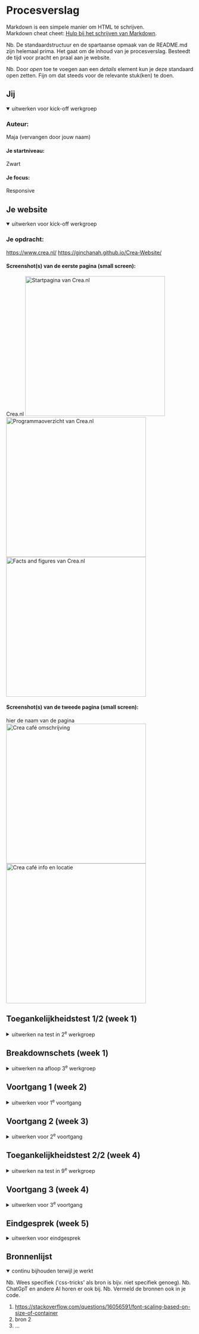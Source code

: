 # Procesverslag
Markdown is een simpele manier om HTML te schrijven.  
Markdown cheat cheet: [Hulp bij het schrijven van Markdown](https://github.com/adam-p/markdown-here/wiki/Markdown-Cheatsheet).

Nb. De standaardstructuur en de spartaanse opmaak van de README.md zijn helemaal prima. Het gaat om de inhoud van je procesverslag. Besteedt de tijd voor pracht en praal aan je website.

Nb. Door *open* toe te voegen aan een *details* element kun je deze standaard open zetten. Fijn om dat steeds voor de relevante stuk(ken) te doen.





## Jij

<details open>
  <summary>uitwerken voor kick-off werkgroep</summary>

  ### Auteur:
  Maja (vervangen door jouw naam)

  #### Je startniveau:
  Zwart

  #### Je focus:
  Responsive
 
</details>





## Je website

<details open>
  <summary>uitwerken voor kick-off werkgroep</summary>

  ### Je opdracht:
  https://www.crea.nl/
  https://ginchanah.github.io/Crea-Website/

  #### Screenshot(s) van de eerste pagina (small screen): 
  Crea.nl 
  <img src="readme-images/creascreenshot1-1.png" width="375px" alt="Startpagina van Crea.nl">
  <img src="readme-images/creascreenshot1-2.png" width="375px" alt="Programmaoverzicht van Crea.nl">
  <img src="readme-images/creascreenshot1-3.png" width="375px" alt="Facts and figures van Crea.nl">

  #### Screenshot(s) van de tweede pagina (small screen):
  hier de naam van de pagina  
  <img src="readme-images/creascreenshot2-1.png" width="375px" alt="Crea café omschrijving">
  <img src="readme-images/creascreenshot2-2.png" width="375px" alt="Crea café info en locatie">
 
</details>



## Toegankelijkheidstest 1/2 (week 1)

<details>
  <summary>uitwerken na test in 2<sup>e</sup> werkgroep</summary>

  ### Bevindingen
  Lijst met je bevindingen die in de test naar voren kwamen:
  Website Sabrina: Mojo.nl

  De afbeeldingen hebben geen goede naam,
  Ik blijf hangen in de navigatie lijst
  Soms zeggen ze "link" en "clickable" maar het is niet clickable, ik kom niet verder
  "Item was removed" ik weet niet wat geselecteerd was
  ik blijf hangen in een group, hij zegt dat ik eruit ben maar ik kom nog steeds niet verder
  als ik headers laat voorlezen krijg ik allemaal namen die nergens op slaan, geen idee wat er staat op die website
  het is onmogelijk om op de knop te komen waar je een kaartje moet kopen

  ### Fotos van WCAG checklist website Crea
  <img src="readme-images/WCAG-1.jpeg" width="375px" alt="WCAG checklist foto">
  <img src="readme-images/WCAG-2.jpeg" width="375px" alt="WCAG checklist foto">
  <img src="readme-images/WCAG-3.jpeg" width="375px" alt="WCAG checklist foto">
  <img src="readme-images/WCAG-4.jpeg" width="375px" alt="WCAG checklist foto">
  <img src="readme-images/WCAG-5.jpeg" width="375px" alt="WCAG checklist foto">

  Ik moet vooral aan de slag met kleuren, controls en images verbeteren.

</details>



## Breakdownschets (week 1)

<details>
  <summary>uitwerken na afloop 3<sup>e</sup> werkgroep</summary>

  ### de hele pagina: 
  <img src="readme-images/breakdown-schets.png" width="375px" alt="breakdown van de hele pagina">

  ### dynamisch deel: Filter
  <img src="readme-images/breakdown-filter.png" width="375px" alt="breakdown van een dynamische filter">

  ### wellicht nog een dynamisch deel: Hamburger menu 
  <img src="readme-images/breakdown-hamburgermenu.png" width="375px" alt="breakdown van een dynamisch hamburger menu">

</details>





## Voortgang 1 (week 2)

<details>
  <summary>uitwerken voor 1<sup>e</sup> voortgang</summary>

  ### Stand van zaken
  Ik heb de body eerst een margin van 1 gegeven maar daarom moest ik, om de hele pagina in te vullen, de eerste section een margin van -1 geven, en duurde heel lang voordat de styling er goed in zat. Waarschijnlijk moet ik de margin van de body aanpassen en dan ook nog de section veranderen maar ik heb er al zo veel tijd aan besteed dat ik dat nu lastig vindt. Verder moet ik vooral verder met styling van de rest van de pagina. 
  De eerste section geeft in de originele pagina de tekst via een image weer, maar dat moet anderes, dus ik moet daarvoor nog een betere vormgeving verzinnen.

  <img src="readme-images/proces-week1.png" width="375px" alt="proces van website en code">

  De header is nu nog niet responsive genoeg, moet nog beter voor desktop formaat.

  <img src="readme-images/proces-week1-2.png" width="375px" alt="proces van website">



  ### Agenda voor meeting
  samen met je groepje opstellen

  | student 1      | student 2          | student 3    | student 4        |
  | ---            | ---                | ---          | ---              |
  | dit bespreken  | en dit             | en ik dit    | en dan ik dat    |
  | en dat ook nog | dit als er tijd is | nog een punt | dit wil ik zeker |
  | ...            | ...                | ...          | ...              |

  Niet gedaan!


  ### Verslag van meeting
  hier na afloop snel de uitkomsten van de meeting vastleggen

  - ik ben nog niet heel goed op weg, ik heb alleen maar styling van de header en de eerste section
  -margin van de body aanpassen
  -styling van de eerste section veranderen
  -vormgeving van section 1 aanpassen en mooier maken
  -header responsive maken

</details>





## Voortgang 2 (week 3)

<details>
  <summary>uitwerken voor 2<sup>e</sup> voortgang</summary>

  ### Stand van zaken
  De styling van de eerste section is nu wel beter maar nog niet goed. Ik ga dit tot het laaste moment uitstellen omdat ik niet echt verder kom omdat ik alleen maar hieraan werk en niet weet hoe ik dat goed kan doen.

  De styling is nu wel veranderd en de body heeft een margin van 0 zodat ik geen margin: -1 voor de andere elementen moet gebruiken.

   <img src="readme-images/week-2-1.png" width="375px" alt="proces van website en code">

   Ik heb het menu gemaakt en hover states toegevoegd, die een betere contrast hebben dan de originele website.

   <img src="readme-images/week-2.png" width="375px" alt="proces van website en code">

   Ik heb nu ook een responsive grid voor de tweede section en beter kleurcontrast. 

   <img src="readme-images/week-2-2.png" width="375px" alt="proces van website en code">

   De derde section is nu ook in een responsive grid en beter kleurcontrast. Ik ben vooral trotz erop dat het image altijd binnen de verhoudingen van de figure blijft.

   <img src="readme-images/week-2-3.png" width="375px" alt="proces van website en code">

   <img src="readme-images/week-2-4.png" width="375px" alt="proces van website en code">

   verder moet ik vooral alles nog aanpassen en verder uitwerken, zoals bij section 4.

    <img src="readme-images/week-2-5.png" width="375px" alt="proces van website en code">
  


  ### Agenda voor meeting
  samen met je groepje opstellen

  | student 1      | student 2          | student 3    | student 4        |
  | ---            | ---                | ---          | ---              |
  | dit bespreken  | en dit             | en ik dit    | en dan ik dat    |
  | en dat ook nog | dit als er tijd is | nog een punt | dit wil ik zeker |
  | ...            | ...                | ...          | ...              |
 
 Niet gedaan!

  ### Verslag van meeting
  hier na afloop snel de uitkomsten van de meeting vastleggen

  - de vierde section uitwerken
  - de rest van de pagina afmaken
  - meer focus leggen of responsiveness en dat nog verder afmaken
- ...

</details>





## Toegankelijkheidstest 2/2 (week 4)

<details>
  <summary>uitwerken na test in 9<sup>e</sup> werkgroep</summary>

  ### Bevindingen
  Lijst met je bevindingen die in de test naar voren kwamen (geef ook aan wat er verbeterd is):

</details>





## Voortgang 3 (week 4)

<details>
  <summary>uitwerken voor 3<sup>e</sup> voortgang</summary>

  ### Stand van zaken

  Ik heb nu eindelijk mijn eerste section gefixt met de scrollable articles erin, want ik vond ze zelf eerst heel moeilijk om vorm te geven maar ik heb nu een oplossing gevonden door de div met de tekst erin een achtergrond te geven.

  <img src="readme-images/week-4-1.png" width="375px" alt="proces van website en code">

  Ook heb ik eindelijk de laastste section en de footer uitgewerkt.

  <img src="readme-images/week-4-2.png" width="375px" alt="proces van website en code">

  Nu moet ik vooral aan de slag met de responsiveness. Ik moet nog een aantal media queries aanmaken om vooral de menu als menu-balk weer te geven in plaats van een hamburger menu. Ook moet alles als het groter wordt gewoon nog een beetje mooier zijn.

  <img src="readme-images/week-4-3.png" width="375px" alt="proces van website en code">

  En er zijn natuurlijk ook nog een aantal dingen van de WCAG checklist die ik nog in mijn website moet toepassen.






  ### Agenda voor meeting
  samen met je groepje opstellen

  | student 1      | student 2          | student 3    | student 4        |
  | ---            | ---                | ---          | ---              |
  | dit bespreken  | en dit             | en ik dit    | en dan ik dat    |
  | en dat ook nog | dit als er tijd is | nog een punt | dit wil ik zeker |
  | ...            | ...                | ...          | ...              |


  Niet gedaan! 


  ### Verslag van meeting
  hier na afloop snel de uitkomsten van de meeting vastleggen

  - media queries toevoegen
  - website mooier maken
  - alles op responsiveness testen
  - WCAG checklist punten toepassen

</details>





## Eindgesprek (week 5)

<details>
  <summary>uitwerken voor eindgesprek</summary>

  ### Je uitkomst - karakteristiek screenshots:
  <img src="readme-images/dummy-plaatje.jpg" width="375px" alt="uitomst opdracht 1">


  ### Dit ging goed/Heb ik geleerd: 
  Korte omschrijving met plaatjes

  <img src="readme-images/dummy-plaatje.jpg" width="375px" alt="top">


  ### Dit was lastig/Is niet gelukt:
  Korte omschrijving met plaatjes

  <img src="readme-images/dummy-plaatje.jpg" width="375px" alt="bummer">
</details>





## Bronnenlijst

<details open>
  <summary>continu bijhouden terwijl je werkt</summary>

  Nb. Wees specifiek ('css-tricks' als bron is bijv. niet specifiek genoeg). 
  Nb. ChatGpT en andere AI horen er ook bij.
  Nb. Vermeld de bronnen ook in je code.

  1. https://stackoverflow.com/questions/16056591/font-scaling-based-on-size-of-container
  2. bron 2
  3. ...

</details>